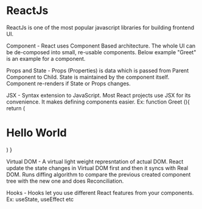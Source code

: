 # ReactJs

ReactJs is one of the most popular javascript libraries for building frontend UI.

Component - React uses Component Based architecture. The whole UI can be de-composed into small, re-usable components.
Below example "Greet" is an example for a component.

Props and State - Props (Properties) is data which is passed from Parent Component to Child. 
State is maintained by the component itself. Component re-renders if State or Props changes.

JSX - Syntax extension to JavaScript. Most React projects use JSX for its convenience. It makes defining components easier. 
Ex: 
function Greet (){
return ( <div>
<h1>Hello World</h1>
</div>)
}

Virtual DOM - A virtual light weight represntation of actual DOM. React update the state changes in Virtual DOM first and then it syncs with Real DOM.
Runs diffing algorithm to compare the previous created component tree with the new one and does Reconciliation.

Hooks - Hooks let you use different React features from your components. Ex: useState, useEffect etc
